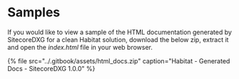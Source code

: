 # Samples

If you would like to view a sample of the HTML documentation generated by SitecoreDXG for a clean Habitat solution, download the below zip, extract it and open the _index.html_ file in your web browser. 

{% file src="../.gitbook/assets/html\_docs.zip" caption="Habitat - Generated Docs - SitecoreDXG 1.0.0" %}

